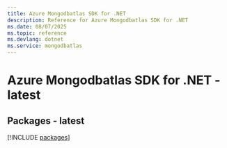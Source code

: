 ```yaml
---
title: Azure Mongodbatlas SDK for .NET
description: Reference for Azure Mongodbatlas SDK for .NET
ms.date: 08/07/2025
ms.topic: reference
ms.devlang: dotnet
ms.service: mongodbatlas
---
```

# Azure Mongodbatlas SDK for .NET - latest
## Packages - latest
[!INCLUDE [packages](mongodbatlas-index.md)]